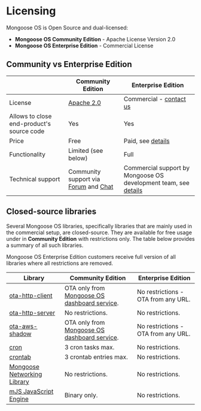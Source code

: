 # Licensing

Mongoose OS is Open Source and dual-licensed:

- **Mongoose OS Community Edition** - Apache License Version 2.0
- **Mongoose OS Enterprise Edition** - Commercial License


## Community vs Enterprise Edition

|     &nbsp;    |  Community Edition |  Enterprise Edition  |
| ------------- | ------------------ | -------------------- |
| License | [Apache 2.0](https://www.apache.org/licenses/LICENSE-2.0) | Commercial - [contact us](/contact.html) |
| Allows to close end-product's source code  | Yes | Yes  |
| Price  | Free | Paid, see [details](/licensing.html) |
| Functionality  | Limited (see below) | Full |
| Technical support  | Community support via [Forum](https://forum.mongoose-os.com) and [Chat](https://gitter.im/cesanta/mongoose-os) | Commercial support by Mongoose OS development team, see [details](/support.html) |


## Closed-source libraries

Several Mongoose OS libraries, specifically libraries that are mainly
used in the commercial setup, are closed-source.
They are available for free usage under in **Community Edition** with
restrictions only. The table below provides a summary of all such libraries. 

Mongoose OS Enterprise Edition customers receive full version of
all libraries where all restrictions are removed.

|  Library  |   Community Edition | Enterprise Edition |
| --------- | ------------ | ---------------- |
| [ota-http-client](https://github.com/mongoose-os-libs/ota-http-client) | OTA only from [Mongoose OS dashboard service](https://mongoose-os.com/docs/reference/dashboard.html). | No restrictions - OTA from any URL. | 
| [ota-http-server](https://github.com/mongoose-os-libs/ota-http-server) | No restrictions. | No restrictions. | 
| [ota-aws-shadow](https://github.com/mongoose-os-libs/ota-aws-shadow) | OTA only from [Mongoose OS dashboard service](https://mongoose-os.com/docs/reference/dashboard.html). | No restrictions - OTA from any URL. | 
| [cron](https://github.com/mongoose-os-libs/cron) | 3 cron tasks max. | No restrictions. | 
| [crontab](https://github.com/mongoose-os-libs/crontab) | 3 crontab entries max. | No restrictions. | 
| [Mongoose Networking Library](https://github.com/cesanta/mongoose) | No restrictions. | No restrictions. |
|[mJS JavaScript Engine](https://github.com/cesanta/mjs)| Binary only. | No restrictions. |
